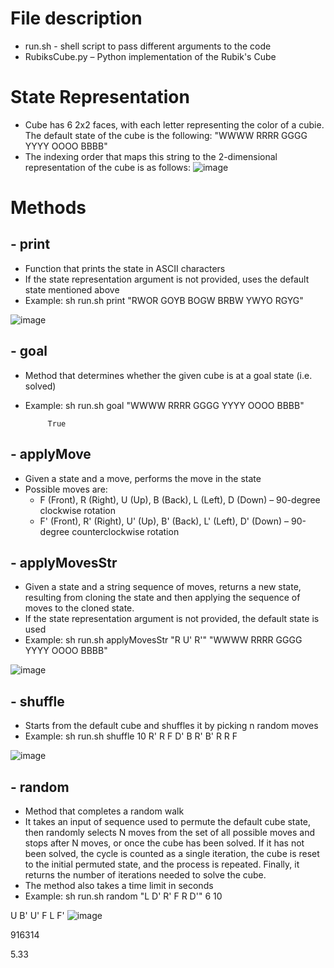 # File description

- run.sh - shell script to pass different arguments to the code
- RubiksCube.py – Python implementation of the Rubik's Cube

# State Representation 

- Cube has 6 2x2 faces, with each letter representing the color of a cubie. The default state of the cube is the following: "WWWW RRRR GGGG YYYY OOOO BBBB"
- The indexing order that maps this string to the 2-dimensional representation of the cube is as follows:
![image](https://github.com/IustinToader9/CS380-Artificial-Intelligence/blob/476b599ce4d5f402a85858fe68eb8eee34962175/HW1%20%E2%80%93%20Rubik's%20Cube%20part%201/imgs/img1.png)

# Methods

## - print
  - Function that prints the state in ASCII characters
  - If the state representation argument is not provided, uses the default state mentioned above
  - Example: sh run.sh print "RWOR GOYB BOGW BRBW YWYO RGYG"
    
![image](https://github.com/IustinToader9/CS380-Artificial-Intelligence/blob/476b599ce4d5f402a85858fe68eb8eee34962175/HW1%20%E2%80%93%20Rubik's%20Cube%20part%201/imgs/img2.png)

## - goal
  - Method that determines whether the given cube is at a goal state (i.e. solved)
  - Example: sh run.sh goal "WWWW RRRR GGGG YYYY OOOO BBBB"
    
             True
## - applyMove
  - Given a state and a move, performs the move in the state
  - Possible moves are:
    - F (Front), R (Right), U (Up), B (Back), L (Left), D (Down) – 90-degree clockwise rotation
    - F' (Front), R' (Right), U' (Up), B' (Back), L' (Left), D' (Down) – 90-degree counterclockwise rotation

 ## - applyMovesStr
   - Given a state and a string sequence of moves, returns a new state, resulting from cloning the state and then applying the sequence of moves to the cloned state.
   - If the state representation argument is not provided, the default state is used
   - Example: sh run.sh applyMovesStr "R U' R'" "WWWW RRRR GGGG YYYY OOOO BBBB"
     
![image](https://github.com/IustinToader9/CS380-Artificial-Intelligence/blob/476b599ce4d5f402a85858fe68eb8eee34962175/HW1%20%E2%80%93%20Rubik's%20Cube%20part%201/imgs/img3.png)
   

## - shuffle
  - Starts from the default cube and shuffles it by picking n random moves
  - Example:
sh run.sh shuffle 10 R' R F D' B R' B' R R F

![image](https://github.com/IustinToader9/CS380-Artificial-Intelligence/blob/476b599ce4d5f402a85858fe68eb8eee34962175/HW1%20%E2%80%93%20Rubik's%20Cube%20part%201/imgs/img4.png)

## - random 
  - Method that completes a random walk
  - It takes an input of sequence used to permute the default cube state, then randomly selects N moves from the set of all possible moves and stops after N moves, or once the cube has been solved. If it has not been solved, the cycle is counted as a single iteration, the cube is reset to the initial permuted state, and the process is repeated. Finally, it returns the number of iterations needed to solve the cube.
  - The method also takes a time limit in seconds
  - Example: sh run.sh random "L D' R' F R D'" 6 10
    
U B' U' F L F'
![image](https://github.com/IustinToader9/CS380-Artificial-Intelligence/blob/476b599ce4d5f402a85858fe68eb8eee34962175/HW1%20%E2%80%93%20Rubik's%20Cube%20part%201/imgs/img5.png)

916314

5.33
